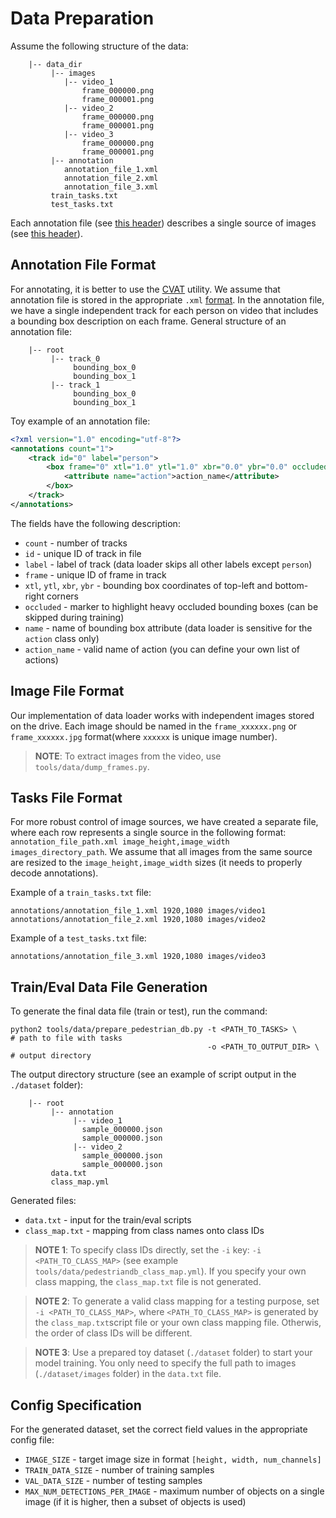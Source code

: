 # Data Preparation

Assume the following structure of the data:
```
    |-- data_dir
         |-- images
            |-- video_1
                frame_000000.png
                frame_000001.png
            |-- video_2
                frame_000000.png
                frame_000001.png
            |-- video_3
                frame_000000.png
                frame_000001.png
         |-- annotation
            annotation_file_1.xml
            annotation_file_2.xml
            annotation_file_3.xml
         train_tasks.txt
         test_tasks.txt
```

Each annotation file (see [this header](#annotation-file-format)) describes a single source of images (see [this header](#image-file-format)).

## Annotation File Format

For annotating, it is better to use the [CVAT](https://github.com/opencv/cvat) utility. We assume that annotation file is stored in the appropriate `.xml` [format](https://github.com/opencv/cvat/blob/develop/cvat/apps/documentation/xml_format.md). In the annotation file, we have a single independent track for each person on video that includes a bounding box description on each frame. General structure of an annotation file:
```
    |-- root
         |-- track_0
              bounding_box_0
              bounding_box_1
         |-- track_1
              bounding_box_0
              bounding_box_1
```

Toy example of an annotation file:
```xml
<?xml version="1.0" encoding="utf-8"?>
<annotations count="1">
    <track id="0" label="person">
        <box frame="0" xtl="1.0" ytl="1.0" xbr="0.0" ybr="0.0" occluded="0">
            <attribute name="action">action_name</attribute>
        </box>
    </track>
</annotations>
```
The fields have the following description:
 - `count` - number of tracks
 - `id` - unique ID of track in file
 - `label` - label of track (data loader skips all other labels except `person`)
 - `frame` - unique ID of frame in track
 - `xtl`, `ytl`, `xbr`, `ybr` - bounding box coordinates of top-left and bottom-right corners
 - `occluded` - marker to highlight heavy occluded bounding boxes (can be skipped during training)
 - `name` - name of bounding box attribute (data loader is sensitive for the `action` class only)
 - `action_name` - valid name of action (you can define your own list of actions)

## Image File Format

Our implementation of data loader works with independent images stored on the drive. Each image should be named in the `frame_xxxxxx.png` or `frame_xxxxxx.jpg` format(where `xxxxxx` is unique image number).

> **NOTE**: To extract images from the video, use `tools/data/dump_frames.py`.

## Tasks File Format

For more robust control of image sources, we have created a separate file, where each row represents a single source in the following format: `annotation_file_path.xml image_height,image_width images_directory_path`. We assume that all images from the same source are resized to the `image_height,image_width` sizes (it needs to properly decode annotations).

Example of a `train_tasks.txt` file:
```
annotations/annotation_file_1.xml 1920,1080 images/video1
annotations/annotation_file_2.xml 1920,1080 images/video2
```

Example of a `test_tasks.txt` file:
```
annotations/annotation_file_3.xml 1920,1080 images/video3
```

## Train/Eval Data File Generation

To generate the final data file (train or test), run the command:
```Shell
python2 tools/data/prepare_pedestrian_db.py -t <PATH_TO_TASKS> \      # path to file with tasks
                                            -o <PATH_TO_OUTPUT_DIR> \ # output directory
```

The output directory structure (see an example of script output in the `./dataset` folder):
```
    |-- root
         |-- annotation
              |-- video_1
                sample_000000.json
                sample_000000.json
              |-- video_2
                sample_000000.json
                sample_000000.json
         data.txt
         class_map.yml
```

Generated files:
 - `data.txt` - input for the train/eval scripts
 - `class_map.txt` - mapping from class names onto class IDs

>**NOTE 1**: To specify class IDs directly, set the `-i` key: `-i <PATH_TO_CLASS_MAP>` (see example `tools/data/pedestriandb_class_map.yml`). If you specify your own class mapping, the `class_map.txt` file is not generated.

>**NOTE 2**: To generate a valid class mapping for a testing purpose, set `-i <PATH_TO_CLASS_MAP>`, where `<PATH_TO_CLASS_MAP>` is generated by the `class_map.txt`script file or your own class mapping file. Otherwis, the order of class IDs will be different.

>**NOTE 3**: Use a prepared toy dataset (`./dataset` folder) to start your model training. You only need to specify the full path to images (`./dataset/images` folder) in the `data.txt` file.

## Config Specification

For the generated dataset, set the correct field values in the appropriate config file:
 - `IMAGE_SIZE` - target image size in format `[height, width, num_channels]`
 - `TRAIN_DATA_SIZE` - number of training samples
 - `VAL_DATA_SIZE` - number of testing samples
 - `MAX_NUM_DETECTIONS_PER_IMAGE` - maximum number of objects on a single image (if it is higher, then a subset of objects is used)
